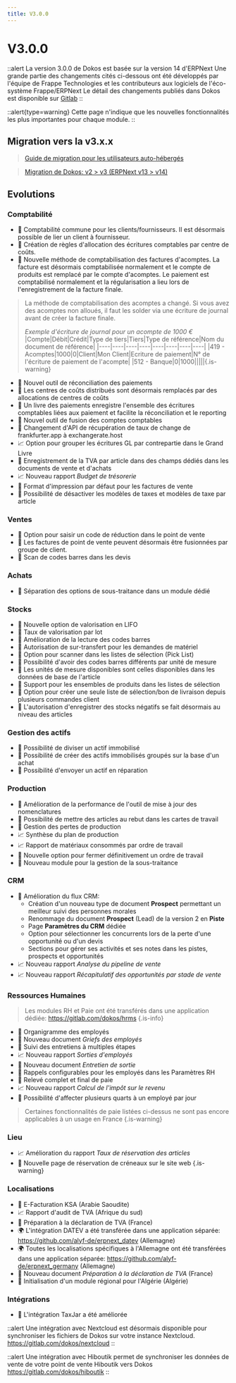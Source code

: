 ```yaml
---
title: V3.0.0
---
```


# V3.0.0

::alert
La version 3.0.0 de Dokos est basée sur la version 14 d'ERPNext
Une grande partie des changements cités ci-dessous ont été développés par l'équipe de Frappe Technologies et les contributeurs aux logiciels de l'éco-système Frappe/ERPNext
Le détail des changements publiés dans Dokos est disponible sur [Gitlab](https://gitlab.com/dokos/dokos/-/releases)
::

::alert{type=warning}
Cette page n'indique que les nouvelles fonctionnalités les plus importantes pour chaque module.
::

## Migration vers la v3.x.x

> [Guide de migration pour les utilisateurs auto-hébergés](/getting-started/dokos-v3-migration)

> [Migration de Dokos: v2 > v3  (ERPNext v13 > v14)](https://github.com/frappe/erpnext/wiki/Migration-Guide-to-ERPNext-version-14)


## Evolutions
### Comptabilité

- :page_facing_up: Comptabilité commune pour les clients/fournisseurs. Il est désormais possible de lier un client à fournisseur.
- :page_facing_up: Création de règles d'allocation des écritures comptables par centre de coûts.
- :page_facing_up: Nouvelle méthode de comptabilisation des factures d'acomptes. La facture est désormais comptabilisée normalement et le compte de produits est remplacé par le compte d'acomptes. Le paiement est comptabilisé normalement et la régularisation a lieu lors de l'enregistrement de la facture finale.


> La méthode de comptabilisation des acomptes a changé.
> Si vous avez des acomptes non alloués, il faut les solder via une écriture de journal avant de créer la facture finale.
>
> *Exemple d'écriture de journal pour un acompte de 1000 €*
> |Compte|Débit|Crédit|Type de tiers|Tiers|Type de référence|Nom du document de référence|
> |----|----|----|----|----|----|----|----|
> |419 - Acomptes|1000|0|Client|Mon Client|Ecriture de paiement|N° de l'écriture de paiement de l'acompte|
> |512 - Banque|0|1000|||||{.is-warning}

- :page_facing_up: Nouvel outil de réconciliation des paiements
- :page_facing_up: Les centres de coûts distribués sont désormais remplacés par des allocations de centres de coûts
- :page_facing_up: Un livre des paiements enregistre l'ensemble des écritures comptables liées aux paiement et facilite la réconciliation et le reporting
- :page_facing_up: Nouvel outil de fusion des comptes comptables
- :page_facing_up: Changement d'API de récupération de taux de change de frankfurter.app à exchangerate.host
- :chart_with_upwards_trend: Option pour grouper les écritures GL par contrepartie dans le Grand Livre
- :page_facing_up: Enregistrement de la TVA par article dans des champs dédiés dans les documents de vente et d'achats
- :chart_with_upwards_trend: Nouveau rapport *Budget de trésorerie*
- :page_facing_up: Format d'impression par défaut pour les factures de vente
- :page_facing_up: Possibilité de désactiver les modèles de taxes et modèles de taxe par article


### Ventes

- :page_facing_up: Option pour saisir un code de réduction dans le point de vente
- :page_facing_up: Les factures de point de vente peuvent désormais être fusionnées par groupe de client.
- :page_facing_up: Scan de codes barres dans les devis


### Achats

- :page_facing_up: Séparation des options de sous-traitance dans un module dédié



### Stocks

- :page_facing_up: Nouvelle option de valorisation en LIFO
- :page_facing_up: Taux de valorisation par lot
- :page_facing_up: Amélioration de la lecture des codes barres
- :page_facing_up: Autorisation de sur-transfert pour les demandes de matériel
- :page_facing_up: Option pour scanner dans les listes de sélection (Pick List)
- :page_facing_up: Possibilité d'avoir des codes barres différents par unité de mesure
- :page_facing_up: Les unités de mesure disponibles sont celles disponibles dans les données de base de l'article
- :page_facing_up: Support pour les ensembles de produits dans les listes de sélection
- :page_facing_up: Option pour créer une seule liste de sélection/bon de livraison depuis plusieurs commandes client
- :page_facing_up: L'autorisation d'enregistrer des stocks négatifs se fait désormais au niveau des articles


### Gestion des actifs

- :page_facing_up: Possibilité de diviser un actif immobilisé
- :page_facing_up: Possibilité de créer des actifs immobilisés groupés sur la base d'un achat
- :page_facing_up: Possibilité d'envoyer un actif en réparation


### Production

- :page_facing_up: Amélioration de la performance de l'outil de mise à jour des nomenclatures
- :page_facing_up: Possibilité de mettre des articles au rebut dans les cartes de travail
- :page_facing_up: Gestion des pertes de production
- :chart_with_upwards_trend: Synthèse du plan de production
- :chart_with_upwards_trend: Rapport de matériaux consommés par ordre de travail
- :page_facing_up: Nouvelle option pour fermer définitivement un ordre de travail
- :page_facing_up: Nouveau module pour la gestion de la sous-traitance



### CRM

- :page_facing_up: Amélioration du flux CRM:
  - Création d'un nouveau type de document **Prospect** permettant un meilleur suivi des personnes morales
  - Renommage du document **Prospect** (Lead) de la version 2 en **Piste**
  - Page **Paramètres du CRM** dédiée
  - Option pour sélectionner les concurrents lors de la perte d'une opportunité ou d'un devis
  - Sections pour gérer ses activités et ses notes dans les pistes, prospects et opportunités
- :chart_with_upwards_trend: Nouveau rapport *Analyse du pipeline de vente*
- :chart_with_upwards_trend: Nouveau rapport *Récapitulatif des opportunités par stade de vente*


### Ressources Humaines

> Les modules RH et Paie ont été transférés dans une application dédiée:
> <https://gitlab.com/dokos/hrms>
{.is-info}

- :office: Organigramme des employés
- :page_facing_up: Nouveau document *Griefs des employés*
- :page_facing_up: Suivi des entretiens à multiples étapes
- :chart_with_upwards_trend: Nouveau rapport *Sorties d'employés*
- :page_facing_up: Nouveau document *Entretien de sortie*
- :bell: Rappels configurables pour les employés dans les Paramètres RH
- :page_facing_up: Relevé complet et final de paie
- :chart_with_upwards_trend: Nouveau rapport *Calcul de l'impôt sur le revenu*
- :page_facing_up: Possibilité d'affecter plusieurs quarts à un employé par jour


> Certaines fonctionnalités de paie listées ci-dessus ne sont pas encore applicables à un usage en France
{.is-warning}

### Lieu

- :chart_with_upwards_trend: Amélioration du rapport *Taux de réservation des articles*
- :page_facing_up: Nouvelle page de réservation de créneaux sur le site web
{.is-warning}

### Localisations

- :page_facing_up: E-Facturation KSA (Arabie Saoudite)
- :chart_with_upwards_trend: Rapport d'audit de TVA (Afrique du sud)
- :page_facing_up: Préparation à la déclaration de TVA (France)
- :earth_africa: L'intégration DATEV a été transférée dans une application séparée: https://github.com/alyf-de/erpnext_datev (Allemagne)
- :earth_africa: Toutes les localisations spécifiques à l'Allemagne ont été transférées dans une application séparée: https://github.com/alyf-de/erpnext_germany (Allemagne)
- :page_facing_up: Nouveau document *Préparation à la déclaration de TVA* (France)
- :page_facing_up: Initialisation d'un module régional pour l'Algérie (Algérie)




### Intégrations

- :page_facing_up: L'intégration TaxJar a été améliorée


::alert
Une intégration avec Nextcloud est désormais disponible pour synchroniser les fichiers de Dokos sur votre instance Nextcloud.
<https://gitlab.com/dokos/nextcloud>
::

::alert
Une intégration avec Hiboutik permet de synchroniser les données de vente de votre point de vente Hiboutik vers Dokos
<https://gitlab.com/dokos/hiboutik>
::
